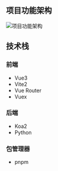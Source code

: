 ## 项目功能架构

![项目功能架构](https://cdn.jsdelivr.net/gh/LaicZhang/picture-bed/com/20220206202800.png)

## 技术栈

### 前端

- Vue3
- Vite2
- Vue Router
- Vuex

### 后端
- Koa2
- Python

### 包管理器
- pnpm

